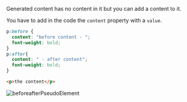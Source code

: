 Generated content has no content in it but you can add a content to it.

You have to add in the code the `content` property with a `value`.

```css
p:before {
  content: "before content - ";
  font-weight: bold;
}
p:after{
  content: " - after content";
  font-weight: bold;
}
```
 ```html
 <p>the content</p>
 ```

![beforeafterPseudoElement](./beforeafterPseudoElement.png)


 



